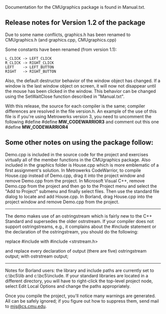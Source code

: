 














Documentation for the CMUgraphics package is found in Manual.txt.

Release notes for Version 1.2 of the package
--------------------------------------------
Due to some name conflicts, graphics.h has been renamed to CMUgraphics.h
(and graphics.cpp, CMUgraphics.cpp)

Some constants have been renamed (from version 1.1):

	L_CLICK -> LEFT_CLICK
	R_CLICK -> RIGHT_CLICK
	LEFT    -> LEFT_BUTTON
	RIGHT   -> RIGHT_BUTTON

Also, the default destructor behavior of the window object has 
changed.  If a window is the last window object on screen, it 
will now not disappear until the mouse has been clicked in the 
window.  This behavior can be changed using the SetWaitClose 
function described in "Manual.txt".

With this release, the source for each compiler is the same; 
compiler differences are resolved in the file version.h.
An example of the use of this file is if you're using
Metrowerks version 3, you need to uncomment the following #define 
	#define __MW_CODEWARRIOR3__
and comment out this one
	#define __MW_CODEWARRIOR4__


Some other notes on using the package follow:
---------------------------------------

Demo.cpp is included in the source code for the project and exercises
virtually all of the member functions in the CMUgraphics package.  Also
included in the graphics folder is House.cpp which is more emblematic of a
first assignment's solution.  In Metrowerks CodeWarrior, to compile
House.cpp instead of Demo.cpp, drag it into the project window and remove
Demo.cpp from the project.  In Microsoft Visual C++, remove Demo.cpp from
the project and then go to the Project menu and select the "Add to Project"
submenu and finally select files.  Then use the standard file dialog to
locate and add House.cpp.  In Borland, drag House.cpp into the project
window and remove Demo.cpp from the project.

------------------------------------------------------------------------------

The demo makes use of an ostringstream which is fairly new to the C++
Standard and supersedes the older ostrstream.  If your compiler does not
support ostringstreams, e.g., it complains about the #include <sstream>
statement or the declaration of the ostringstream, you should do the following:

replace
        #include <sstream>
with
        #include <strstream.h>

and replace every declaration of output (there are five)
        ostringstream output;
with
        ostrstream output;

------------------------------------------------------------------------------

Notes for Borland users:  the library and include paths are currently set to
c:\bc5\lib and c:\bc5\include.  If your standard libraries are located in a 
different directory, you will have to right-click the top-level project node,
select Edit Local Options and change the paths appropriately.

Once you compile the project, you'll notice many warnings are generated.  All
can be safely ignored; if you figure out how to suppress them, send mail to
mjs@cs.cmu.edu.
